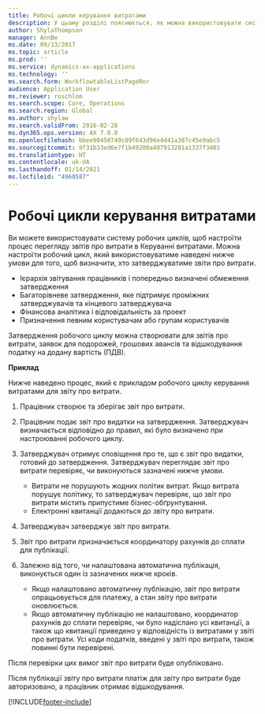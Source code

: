```yaml
---
title: Робочі цикли керування витратами
description: У цьому розділі пояснюється, як можна використовувати систему робочих циклів в Microsoft Dynamics 365 Finance, щоб настроїти процес перегляду звітів про витрати в Керуванні витратами.
author: ShylaThompson
manager: AnnBe
ms.date: 09/13/2017
ms.topic: article
ms.prod: ''
ms.service: dynamics-ax-applications
ms.technology: ''
ms.search.form: WorkflowtableListPageRnr
audience: Application User
ms.reviewer: roschlom
ms.search.scope: Core, Operations
ms.search.region: Global
ms.author: shylaw
ms.search.validFrom: 2016-02-28
ms.dyn365.ops.version: AX 7.0.0
ms.openlocfilehash: bbee90450749c89f643d96e4d41a387c45e9abc5
ms.sourcegitcommit: 9f31b33ed6e7f1b49200a407913201a1337f3401
ms.translationtype: HT
ms.contentlocale: uk-UA
ms.lasthandoff: 01/14/2021
ms.locfileid: "4960587"
---
```

# <a name="expense-management-workflow"></a>Робочі цикли керування витратами

Ви можете використовувати систему робочих циклів, щоб настроїти процес перегляду звітів про витрати в Керуванні витратами. Можна настроїти робочий цикл, який використовуватиме наведені нижче умови для того, щоб визначити, хто затверджуватиме звіти про витрати.

- Ієрархія звітування працівників і попередньо визначені обмеження затвердження
- Багаторівневе затвердження, яке підтримує проміжних затверджувачів та кінцевого затверджувача
- Фінансова аналітика і відповідальність за проект
- Призначення певним користувачам або групам користувачів

Затвердження робочого циклу можна створювати для звітів про витрати, заявок для подорожей, грошових авансів та відшкодування податку на додану вартість (ПДВ).

**Приклад**

Нижче наведено процес, який є прикладом робочого циклу керування витратами для звіту про витрати.

1. Працівник створює та зберігає звіт про витрати.
2. Працівник подає звіт про видатки на затвердження. Затверджувач визначається відповідно до правил, які було визначено при настроюванні робочого циклу.
3. Затверджувач отримує сповіщення про те, що є звіт про видатки, готовий до затвердження. Затверджувач переглядає звіт про витрати перевіряє, чи виконуються зазначені нижче умови.

    - Витрати не порушують жодних політик витрат. Якщо витрата порушує політику, то затверджувач перевіряє, що звіт про витрати містить припустиме бізнес-обґрунтування.
    - Електронні квитанції додаються до звіту про витрати.

4. Затверджувач затверджує звіт про витрати.
5. Звіт про витрати призначається координатору рахунків до сплати для публікації.
6. Залежно від того, чи налаштована автоматична публікація, виконується один із зазначених нижче кроків.

    - Якщо налаштовано автоматичну публікацію, звіт про витрати опрацьовується для платежу, а стан звіту про витрати оновлюється.
    - Якщо автоматичну публікацію не налаштовано, координатор рахунків до сплати перевіряє, чи було надіслано усі квитанції, а також що квитанції приведено у відповідність із витратами у звіті про витрати. Усі коди податків, введені у звіті про витрати, також повинні бути перевірені.

Після перевірки цих вимог звіт про витрати буде опубліковано.

Після публікації звіту про витрати платіж для звіту про витрати буде авторизовано, а працівник отримає відшкодування.


[!INCLUDE[footer-include](../includes/footer-banner.md)]